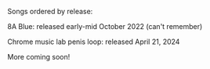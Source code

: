 Songs ordered by release:


8A Blue: released early-mid October 2022 (can't remember)

Chrome music lab penis loop: released April 21, 2024

More coming soon!
